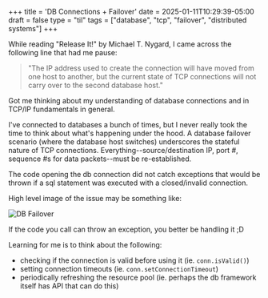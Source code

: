 +++
title = 'DB Connections + Failover'
date = 2025-01-11T10:29:39-05:00
draft = false
type = "til"
tags = ["database", "tcp", "failover", "distributed systems"]
+++

While reading "Release It!" by Michael T. Nygard, I came across the following line that had me pause:

> "The IP address used to create the connection will have moved from one host to another, but the current state of TCP connections will not carry over to the second database host."

Got me thinking about my understanding of database connections and in TCP/IP fundamentals in general.

I've connected to databases a bunch of times, but I never really took the time to think about what's happening under the hood. A database failover scenario (where the database host switches) underscores the stateful nature of TCP connections. Everything--source/destination IP, port #, sequence #s for data packets--must be re-established.

The code opening the db connection did not catch exceptions that would be thrown if a sql statement was executed with a closed/invalid connection.

High level image of the issue may be something like:

![DB Failover](/images/db_failover.jpeg)

If the code you call can throw an exception, you better be handling it ;D

Learning for me is to think about the following:
- checking if the connection is valid before using it (ie. `conn.isValid()`)
- setting connection timeouts (ie. `conn.setConnectionTimeout`)
- periodically refreshing the resource pool (ie. perhaps the db framework itself has API that can do this)
